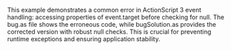This example demonstrates a common error in ActionScript 3 event handling: accessing properties of event.target before checking for null.  The bug.as file shows the erroneous code, while bugSolution.as provides the corrected version with robust null checks.  This is crucial for preventing runtime exceptions and ensuring application stability.
